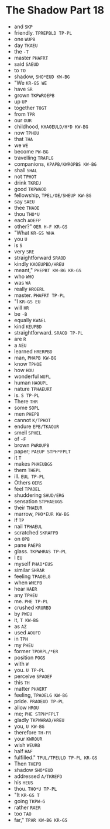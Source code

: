 # The Shadow Part 18

* and `SKP`
* friendly. `TPREPBLD TP-PL`
* one `WUPB`
* day `TKAEU`
* the `-T`
* master `PHAFRT`
* said `SAEUD`
* to `TO`
* shadow, `SHO*EUD KW-BG`
* "We `KR-GS WE`
* have `SR`
* grown `TKPWROEPB`
* up `UP`
* together `TOGT`
* from `TPR`
* our `OUR`
* childhood, `KHAOEULD/H*D KW-BG`
* now `TPHOU`
* that `THA`
* we `WE`
* become `PW-BG`
* travelling `TRAFLG`
* companions, `KPAPB/KWROPBS KW-BG`
* shall `SHAL`
* not `TPHOT`
* drink `TKREU`
* good `TKPWAOD`
* fellowship, `TPEL/OE/SHEUP KW-BG`
* say `SAEU`
* thee `THAOE`
* thou `THO*U`
* each `AOEFP`
* other?" `OER H-F KR-GS`
* "What `KR-GS WHA`
* you `U`
* is `S`
* very `SRE`
* straightforward `SRAOD`
* kindly `KAOEUPBD/HREU`
* meant," `PHEPBT KW-BG KR-GS`
* who `WHO`
* was `WA`
* really `HROERL`
* master. `PHAFRT TP-PL`
* "I `KR-GS EU`
* will `HR`
* be `-B`
* equally `KWAEL`
* kind `KEUPBD`
* straightforward. `SRAOD TP-PL`
* are `R`
* a `AEU`
* learned `HRERPBD`
* man, `PHAPB KW-BG`
* know `TPHOE`
* how `HOU`
* wonderful `WUFL`
* human `HAOUPL`
* nature `TPHAEURT`
* is. `S TP-PL`
* There `THR`
* some `SOPL`
* men `PHEPB`
* cannot `K/TPHOT`
* endure `EPB/TKAOUR`
* smell `SPHEL`
* of `-F`
* brown `PWROUPB`
* paper; `PAEUP STPH*FPLT`
* it `T`
* makes `PHAEUBGS`
* them `THEPL`
* ill. `EUL TP-PL`
* Others `OERS`
* feel `TPAOEL`
* shuddering `SHUD/ERG`
* sensation `STPHAEUGS`
* their `THAEUR`
* marrow, `PHO*EUR KW-BG`
* if `TP`
* nail `TPHAEUL`
* scratched `SKRAFPD`
* on `OPB`
* pane `PAEPB`
* glass. `TKPWHRAS TP-PL`
* I `EU`
* myself `PHAO*EUS`
* similar `SHRAR`
* feeling `TPAOELG`
* when `WHEPB`
* hear `HAER`
* any `TPHEU`
* me. `PHE TP-PL`
* crushed `KRURBD`
* by `PWEU`
* it, `T KW-BG`
* as `AZ`
* used `AOUFD`
* in `TPH`
* my `PHEU`
* former `TPORPL/*ER`
* position `POGS`
* with `W`
* you. `U TP-PL`
* perceive `SPAOEF`
* this `TH`
* matter `PHAERT`
* feeling, `TPAOELG KW-BG`
* pride. `PRAOEUD TP-PL`
* allow `HROU`
* me; `PHE STPH*FPLT`
* gladly `TKPWHRAD/HREU`
* you, `U KW-BG`
* therefore `TH-FR`
* your `KWROUR`
* wish `WEURB`
* half `HAF`
* fulfilled." `TPUL/TPEULD TP-PL KR-GS`
* Then `THEPB`
* shadow `SHO*EUD`
* addressed `A/TKREFD`
* his `HEUS`
* thou. `THO*U TP-PL`
* "It `KR-GS T`
* going `TKPW-G`
* rather `RAER`
* too `TAO`
* far," `TPAR KW-BG KR-GS`
